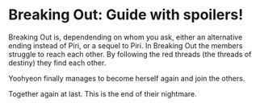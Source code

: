 # Breaking Out: Guide with spoilers!

Breaking Out is, dependending on whom you ask, either an alternative ending instead of Piri, or a sequel to Piri.
In Breaking Out the members struggle to reach each other. By following the red threads
(the threads of destiny) they find each other.

Yoohyeon finally manages to become herself again and join the others.

Together again at last. This is the end of their nightmare.

